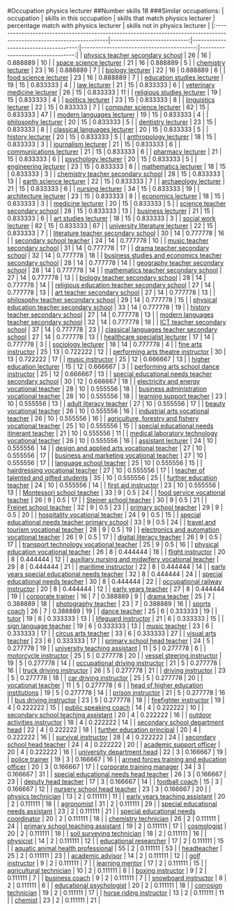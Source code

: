 #Occupation physics lecturer
##Number skills 18
###Similar occupations:
| occupation                                                                                                            |   skills in this occupation |   skills that match physics lecturer |   percentage match with physics lecturer |   skills not in physics lecturer |
|:----------------------------------------------------------------------------------------------------------------------|----------------------------:|-------------------------------------:|-----------------------------------------:|---------------------------------:|
| [physics teacher secondary school](physics_teacher_secondary_school.md)                                               |                          26 |                                   16 |                                 0.888889 |                               10 |
| [space science lecturer](space_science_lecturer.md)                                                                   |                          21 |                                   16 |                                 0.888889 |                                5 |
| [chemistry lecturer](chemistry_lecturer.md)                                                                           |                          23 |                                   16 |                                 0.888889 |                                7 |
| [biology lecturer](biology_lecturer.md)                                                                               |                          22 |                                   16 |                                 0.888889 |                                6 |
| [food science lecturer](food_science_lecturer.md)                                                                     |                          23 |                                   16 |                                 0.888889 |                                7 |
| [education studies lecturer](education_studies_lecturer.md)                                                           |                          19 |                                   15 |                                 0.833333 |                                4 |
| [law lecturer](law_lecturer.md)                                                                                       |                          21 |                                   15 |                                 0.833333 |                                6 |
| [veterinary medicine lecturer](veterinary_medicine_lecturer.md)                                                       |                          26 |                                   15 |                                 0.833333 |                               11 |
| [religious studies lecturer](religious_studies_lecturer.md)                                                           |                          19 |                                   15 |                                 0.833333 |                                4 |
| [politics lecturer](politics_lecturer.md)                                                                             |                          23 |                                   15 |                                 0.833333 |                                8 |
| [linguistics lecturer](linguistics_lecturer.md)                                                                       |                          22 |                                   15 |                                 0.833333 |                                7 |
| [computer science lecturer](computer_science_lecturer.md)                                                             |                          62 |                                   15 |                                 0.833333 |                               47 |
| [modern languages lecturer](modern_languages_lecturer.md)                                                             |                          19 |                                   15 |                                 0.833333 |                                4 |
| [philosophy lecturer](philosophy_lecturer.md)                                                                         |                          20 |                                   15 |                                 0.833333 |                                5 |
| [dentistry lecturer](dentistry_lecturer.md)                                                                           |                          23 |                                   15 |                                 0.833333 |                                8 |
| [classical languages lecturer](classical_languages_lecturer.md)                                                       |                          20 |                                   15 |                                 0.833333 |                                5 |
| [history lecturer](history_lecturer.md)                                                                               |                          20 |                                   15 |                                 0.833333 |                                5 |
| [anthropology lecturer](anthropology_lecturer.md)                                                                     |                          18 |                                   15 |                                 0.833333 |                                3 |
| [journalism lecturer](journalism_lecturer.md)                                                                         |                          21 |                                   15 |                                 0.833333 |                                6 |
| [communications lecturer](communications_lecturer.md)                                                                 |                          21 |                                   15 |                                 0.833333 |                                6 |
| [pharmacy lecturer](pharmacy_lecturer.md)                                                                             |                          21 |                                   15 |                                 0.833333 |                                6 |
| [psychology lecturer](psychology_lecturer.md)                                                                         |                          20 |                                   15 |                                 0.833333 |                                5 |
| [engineering lecturer](engineering_lecturer.md)                                                                       |                          23 |                                   15 |                                 0.833333 |                                8 |
| [mathematics lecturer](mathematics_lecturer.md)                                                                       |                          18 |                                   15 |                                 0.833333 |                                3 |
| [chemistry teacher secondary school](chemistry_teacher_secondary_school.md)                                           |                          28 |                                   15 |                                 0.833333 |                               13 |
| [earth science lecturer](earth_science_lecturer.md)                                                                   |                          22 |                                   15 |                                 0.833333 |                                7 |
| [archaeology lecturer](archaeology_lecturer.md)                                                                       |                          21 |                                   15 |                                 0.833333 |                                6 |
| [nursing lecturer](nursing_lecturer.md)                                                                               |                          34 |                                   15 |                                 0.833333 |                               19 |
| [architecture lecturer](architecture_lecturer.md)                                                                     |                          23 |                                   15 |                                 0.833333 |                                8 |
| [economics lecturer](economics_lecturer.md)                                                                           |                          18 |                                   15 |                                 0.833333 |                                3 |
| [medicine lecturer](medicine_lecturer.md)                                                                             |                          20 |                                   15 |                                 0.833333 |                                5 |
| [science teacher secondary school](science_teacher_secondary_school.md)                                               |                          28 |                                   15 |                                 0.833333 |                               13 |
| [business lecturer](business_lecturer.md)                                                                             |                          21 |                                   15 |                                 0.833333 |                                6 |
| [art studies lecturer](art_studies_lecturer.md)                                                                       |                          18 |                                   15 |                                 0.833333 |                                3 |
| [social work lecturer](social_work_lecturer.md)                                                                       |                          82 |                                   15 |                                 0.833333 |                               67 |
| [university literature lecturer](university_literature_lecturer.md)                                                   |                          22 |                                   15 |                                 0.833333 |                                7 |
| [literature teacher secondary school](literature_teacher_secondary_school.md)                                         |                          30 |                                   14 |                                 0.777778 |                               16 |
| [secondary school teacher](secondary_school_teacher.md)                                                               |                          24 |                                   14 |                                 0.777778 |                               10 |
| [music teacher secondary school](music_teacher_secondary_school.md)                                                   |                          31 |                                   14 |                                 0.777778 |                               17 |
| [drama teacher secondary school](drama_teacher_secondary_school.md)                                                   |                          32 |                                   14 |                                 0.777778 |                               18 |
| [business studies and economics teacher secondary school](business_studies_and_economics_teacher_secondary_school.md) |                          28 |                                   14 |                                 0.777778 |                               14 |
| [geography teacher secondary school](geography_teacher_secondary_school.md)                                           |                          28 |                                   14 |                                 0.777778 |                               14 |
| [mathematics teacher secondary school](mathematics_teacher_secondary_school.md)                                       |                          27 |                                   14 |                                 0.777778 |                               13 |
| [biology teacher secondary school](biology_teacher_secondary_school.md)                                               |                          28 |                                   14 |                                 0.777778 |                               14 |
| [religious education teacher secondary school](religious_education_teacher_secondary_school.md)                       |                          27 |                                   14 |                                 0.777778 |                               13 |
| [art teacher secondary school](art_teacher_secondary_school.md)                                                       |                          27 |                                   14 |                                 0.777778 |                               13 |
| [philosophy teacher secondary school](philosophy_teacher_secondary_school.md)                                         |                          29 |                                   14 |                                 0.777778 |                               15 |
| [physical education teacher secondary school](physical_education_teacher_secondary_school.md)                         |                          33 |                                   14 |                                 0.777778 |                               19 |
| [history teacher secondary school](history_teacher_secondary_school.md)                                               |                          27 |                                   14 |                                 0.777778 |                               13 |
| [modern languages teacher secondary school](modern_languages_teacher_secondary_school.md)                             |                          32 |                                   14 |                                 0.777778 |                               18 |
| [ICT teacher secondary school](ICT_teacher_secondary_school.md)                                                       |                          37 |                                   14 |                                 0.777778 |                               23 |
| [classical languages teacher secondary school](classical_languages_teacher_secondary_school.md)                       |                          27 |                                   14 |                                 0.777778 |                               13 |
| [healthcare specialist lecturer](healthcare_specialist_lecturer.md)                                                   |                          17 |                                   14 |                                 0.777778 |                                3 |
| [sociology lecturer](sociology_lecturer.md)                                                                           |                          18 |                                   14 |                                 0.777778 |                                4 |
| [fine arts instructor](fine_arts_instructor.md)                                                                       |                          25 |                                   13 |                                 0.722222 |                               12 |
| [performing arts theatre instructor](performing_arts_theatre_instructor.md)                                           |                          30 |                                   13 |                                 0.722222 |                               17 |
| [music instructor](music_instructor.md)                                                                               |                          25 |                                   12 |                                 0.666667 |                               13 |
| [higher education lecturer](higher_education_lecturer.md)                                                             |                          15 |                                   12 |                                 0.666667 |                                3 |
| [performing arts school dance instructor](performing_arts_school_dance_instructor.md)                                 |                          25 |                                   12 |                                 0.666667 |                               13 |
| [special educational needs teacher secondary school](special_educational_needs_teacher_secondary_school.md)           |                          30 |                                   12 |                                 0.666667 |                               18 |
| [electricity and energy vocational teacher](electricity_and_energy_vocational_teacher.md)                             |                          28 |                                   10 |                                 0.555556 |                               18 |
| [business administration vocational teacher](business_administration_vocational_teacher.md)                           |                          28 |                                   10 |                                 0.555556 |                               18 |
| [learning support teacher](learning_support_teacher.md)                                                               |                          23 |                                   10 |                                 0.555556 |                               13 |
| [adult literacy teacher](adult_literacy_teacher.md)                                                                   |                          27 |                                   10 |                                 0.555556 |                               17 |
| [beauty vocational teacher](beauty_vocational_teacher.md)                                                             |                          26 |                                   10 |                                 0.555556 |                               16 |
| [industrial arts vocational teacher](industrial_arts_vocational_teacher.md)                                           |                          26 |                                   10 |                                 0.555556 |                               16 |
| [agriculture, forestry and fishery vocational teacher](agriculture,_forestry_and_fishery_vocational_teacher.md)       |                          25 |                                   10 |                                 0.555556 |                               15 |
| [special educational needs itinerant teacher](special_educational_needs_itinerant_teacher.md)                         |                          21 |                                   10 |                                 0.555556 |                               11 |
| [medical laboratory technology vocational teacher](medical_laboratory_technology_vocational_teacher.md)               |                          26 |                                   10 |                                 0.555556 |                               16 |
| [assistant lecturer](assistant_lecturer.md)                                                                           |                          24 |                                   10 |                                 0.555556 |                               14 |
| [design and applied arts vocational teacher](design_and_applied_arts_vocational_teacher.md)                           |                          27 |                                   10 |                                 0.555556 |                               17 |
| [business and marketing vocational teacher](business_and_marketing_vocational_teacher.md)                             |                          27 |                                   10 |                                 0.555556 |                               17 |
| [language school teacher](language_school_teacher.md)                                                                 |                          25 |                                   10 |                                 0.555556 |                               15 |
| [hairdressing vocational teacher](hairdressing_vocational_teacher.md)                                                 |                          27 |                                   10 |                                 0.555556 |                               17 |
| [teacher of talented and gifted students](teacher_of_talented_and_gifted_students.md)                                 |                          35 |                                   10 |                                 0.555556 |                               25 |
| [further education teacher](further_education_teacher.md)                                                             |                          24 |                                   10 |                                 0.555556 |                               14 |
| [first aid instructor](first_aid_instructor.md)                                                                       |                          23 |                                   10 |                                 0.555556 |                               13 |
| [Montessori school teacher](Montessori_school_teacher.md)                                                             |                          33 |                                    9 |                                 0.5      |                               24 |
| [food service vocational teacher](food_service_vocational_teacher.md)                                                 |                          26 |                                    9 |                                 0.5      |                               17 |
| [Steiner school teacher](Steiner_school_teacher.md)                                                                   |                          30 |                                    9 |                                 0.5      |                               21 |
| [Freinet school teacher](Freinet_school_teacher.md)                                                                   |                          32 |                                    9 |                                 0.5      |                               23 |
| [primary school teacher](primary_school_teacher.md)                                                                   |                          29 |                                    9 |                                 0.5      |                               20 |
| [hospitality vocational teacher](hospitality_vocational_teacher.md)                                                   |                          24 |                                    9 |                                 0.5      |                               15 |
| [special educational needs teacher primary school](special_educational_needs_teacher_primary_school.md)               |                          33 |                                    9 |                                 0.5      |                               24 |
| [travel and tourism vocational teacher](travel_and_tourism_vocational_teacher.md)                                     |                          28 |                                    9 |                                 0.5      |                               19 |
| [electronics and automation vocational teacher](electronics_and_automation_vocational_teacher.md)                     |                          26 |                                    9 |                                 0.5      |                               17 |
| [digital literacy teacher](digital_literacy_teacher.md)                                                               |                          26 |                                    9 |                                 0.5      |                               17 |
| [transport technology vocational teacher](transport_technology_vocational_teacher.md)                                 |                          25 |                                    9 |                                 0.5      |                               16 |
| [physical education vocational teacher](physical_education_vocational_teacher.md)                                     |                          26 |                                    8 |                                 0.444444 |                               18 |
| [flight instructor](flight_instructor.md)                                                                             |                          20 |                                    8 |                                 0.444444 |                               12 |
| [auxiliary nursing and midwifery vocational teacher](auxiliary_nursing_and_midwifery_vocational_teacher.md)           |                          29 |                                    8 |                                 0.444444 |                               21 |
| [maritime instructor](maritime_instructor.md)                                                                         |                          22 |                                    8 |                                 0.444444 |                               14 |
| [early years special educational needs teacher](early_years_special_educational_needs_teacher.md)                     |                          32 |                                    8 |                                 0.444444 |                               24 |
| [special educational needs teacher](special_educational_needs_teacher.md)                                             |                          30 |                                    8 |                                 0.444444 |                               22 |
| [occupational railway instructor](occupational_railway_instructor.md)                                                 |                          20 |                                    8 |                                 0.444444 |                               12 |
| [early years teacher](early_years_teacher.md)                                                                         |                          27 |                                    8 |                                 0.444444 |                               19 |
| [corporate trainer](corporate_trainer.md)                                                                             |                          16 |                                    7 |                                 0.388889 |                                9 |
| [drama teacher](drama_teacher.md)                                                                                     |                          25 |                                    7 |                                 0.388889 |                               18 |
| [photography teacher](photography_teacher.md)                                                                         |                          23 |                                    7 |                                 0.388889 |                               16 |
| [sports coach](sports_coach.md)                                                                                       |                          26 |                                    7 |                                 0.388889 |                               19 |
| [dance teacher](dance_teacher.md)                                                                                     |                          25 |                                    6 |                                 0.333333 |                               19 |
| [tutor](tutor.md)                                                                                                     |                          19 |                                    6 |                                 0.333333 |                               13 |
| [lifeguard instructor](lifeguard_instructor.md)                                                                       |                          21 |                                    6 |                                 0.333333 |                               15 |
| [sign language teacher](sign_language_teacher.md)                                                                     |                          19 |                                    6 |                                 0.333333 |                               13 |
| [music teacher](music_teacher.md)                                                                                     |                          23 |                                    6 |                                 0.333333 |                               17 |
| [circus arts teacher](circus_arts_teacher.md)                                                                         |                          33 |                                    6 |                                 0.333333 |                               27 |
| [visual arts teacher](visual_arts_teacher.md)                                                                         |                          23 |                                    6 |                                 0.333333 |                               17 |
| [primary school head teacher](primary_school_head_teacher.md)                                                         |                          24 |                                    5 |                                 0.277778 |                               19 |
| [university teaching assistant](university_teaching_assistant.md)                                                     |                          11 |                                    5 |                                 0.277778 |                                6 |
| [motorcycle instructor](motorcycle_instructor.md)                                                                     |                          25 |                                    5 |                                 0.277778 |                               20 |
| [vessel steering instructor](vessel_steering_instructor.md)                                                           |                          19 |                                    5 |                                 0.277778 |                               14 |
| [occupational driving instructor](occupational_driving_instructor.md)                                                 |                          21 |                                    5 |                                 0.277778 |                               16 |
| [truck driving instructor](truck_driving_instructor.md)                                                               |                          26 |                                    5 |                                 0.277778 |                               21 |
| [driving instructor](driving_instructor.md)                                                                           |                          23 |                                    5 |                                 0.277778 |                               18 |
| [car driving instructor](car_driving_instructor.md)                                                                   |                          25 |                                    5 |                                 0.277778 |                               20 |
| [vocational teacher](vocational_teacher.md)                                                                           |                          11 |                                    5 |                                 0.277778 |                                6 |
| [head of higher education institutions](head_of_higher_education_institutions.md)                                     |                          19 |                                    5 |                                 0.277778 |                               14 |
| [prison instructor](prison_instructor.md)                                                                             |                          21 |                                    5 |                                 0.277778 |                               16 |
| [bus driving instructor](bus_driving_instructor.md)                                                                   |                          23 |                                    5 |                                 0.277778 |                               18 |
| [firefighter instructor](firefighter_instructor.md)                                                                   |                          19 |                                    4 |                                 0.222222 |                               15 |
| [public speaking coach](public_speaking_coach.md)                                                                     |                          14 |                                    4 |                                 0.222222 |                               10 |
| [secondary school teaching assistant](secondary_school_teaching_assistant.md)                                         |                          20 |                                    4 |                                 0.222222 |                               16 |
| [outdoor activities instructor](outdoor_activities_instructor.md)                                                     |                          18 |                                    4 |                                 0.222222 |                               14 |
| [secondary school department head](secondary_school_department_head.md)                                               |                          22 |                                    4 |                                 0.222222 |                               18 |
| [further education principal](further_education_principal.md)                                                         |                          20 |                                    4 |                                 0.222222 |                               16 |
| [survival instructor](survival_instructor.md)                                                                         |                          28 |                                    4 |                                 0.222222 |                               24 |
| [secondary school head teacher](secondary_school_head_teacher.md)                                                     |                          24 |                                    4 |                                 0.222222 |                               20 |
| [academic support officer](academic_support_officer.md)                                                               |                          20 |                                    4 |                                 0.222222 |                               16 |
| [university department head](university_department_head.md)                                                           |                          22 |                                    3 |                                 0.166667 |                               19 |
| [police trainer](police_trainer.md)                                                                                   |                          19 |                                    3 |                                 0.166667 |                               16 |
| [armed forces training and education officer](armed_forces_training_and_education_officer.md)                         |                          20 |                                    3 |                                 0.166667 |                               17 |
| [corporate training manager](corporate_training_manager.md)                                                           |                          34 |                                    3 |                                 0.166667 |                               31 |
| [special educational needs head teacher](special_educational_needs_head_teacher.md)                                   |                          26 |                                    3 |                                 0.166667 |                               23 |
| [deputy head teacher](deputy_head_teacher.md)                                                                         |                          17 |                                    3 |                                 0.166667 |                               14 |
| [football coach](football_coach.md)                                                                                   |                          15 |                                    3 |                                 0.166667 |                               12 |
| [nursery school head teacher](nursery_school_head_teacher.md)                                                         |                          23 |                                    3 |                                 0.166667 |                               20 |
| [physics technician](physics_technician.md)                                                                           |                          13 |                                    2 |                                 0.111111 |                               11 |
| [early years teaching assistant](early_years_teaching_assistant.md)                                                   |                          20 |                                    2 |                                 0.111111 |                               18 |
| [agronomist](agronomist.md)                                                                                           |                          31 |                                    2 |                                 0.111111 |                               29 |
| [special educational needs assistant](special_educational_needs_assistant.md)                                         |                          23 |                                    2 |                                 0.111111 |                               21 |
| [special educational needs coordinator](special_educational_needs_coordinator.md)                                     |                          20 |                                    2 |                                 0.111111 |                               18 |
| [chemistry technician](chemistry_technician.md)                                                                       |                          26 |                                    2 |                                 0.111111 |                               24 |
| [primary school teaching assistant](primary_school_teaching_assistant.md)                                             |                          19 |                                    2 |                                 0.111111 |                               17 |
| [cosmologist](cosmologist.md)                                                                                         |                          20 |                                    2 |                                 0.111111 |                               18 |
| [soil surveying technician](soil_surveying_technician.md)                                                             |                          18 |                                    2 |                                 0.111111 |                               16 |
| [physicist](physicist.md)                                                                                             |                          14 |                                    2 |                                 0.111111 |                               12 |
| [educational researcher](educational_researcher.md)                                                                   |                          17 |                                    2 |                                 0.111111 |                               15 |
| [aquatic animal health professional](aquatic_animal_health_professional.md)                                           |                          55 |                                    2 |                                 0.111111 |                               53 |
| [headteacher](headteacher.md)                                                                                         |                          25 |                                    2 |                                 0.111111 |                               23 |
| [academic advisor](academic_advisor.md)                                                                               |                          14 |                                    2 |                                 0.111111 |                               12 |
| [golf instructor](golf_instructor.md)                                                                                 |                           9 |                                    2 |                                 0.111111 |                                7 |
| [learning mentor](learning_mentor.md)                                                                                 |                          17 |                                    2 |                                 0.111111 |                               15 |
| [agricultural technician](agricultural_technician.md)                                                                 |                          10 |                                    2 |                                 0.111111 |                                8 |
| [boxing instructor](boxing_instructor.md)                                                                             |                           9 |                                    2 |                                 0.111111 |                                7 |
| [business coach](business_coach.md)                                                                                   |                           9 |                                    2 |                                 0.111111 |                                7 |
| [snowboard instructor](snowboard_instructor.md)                                                                       |                           8 |                                    2 |                                 0.111111 |                                6 |
| [educational psychologist](educational_psychologist.md)                                                               |                          20 |                                    2 |                                 0.111111 |                               18 |
| [corrosion technician](corrosion_technician.md)                                                                       |                          19 |                                    2 |                                 0.111111 |                               17 |
| [horse riding instructor](horse_riding_instructor.md)                                                                 |                          13 |                                    2 |                                 0.111111 |                               11 |
| [chemist](chemist.md)                                                                                                 |                          23 |                                    2 |                                 0.111111 |                               21 |
